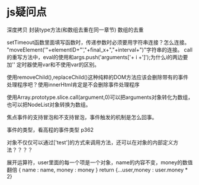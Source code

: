 # js疑问点

深度拷贝 封装type方法(和数组去重在同一章节) 数组的去重

setTimeout函数里面填写函数时，传递参数时必须要用字符串连接？怎么连接。
"moveElement('"+elementID+"',"+final_x+","+interval+")"字符串的连接。
call的重写方法中，eval的使用和args.push('arguments['+ i +']');为什么i的两边要加''
定时器使用var和不使用var的区别。

使用removeChild(),replaceChild()这种纯粹的DOM方法应该会删除带有的事件处理程序吧？使用innerHtml肯定是不会删除事件处理程序

使用Array.prototype.slice.call(argument,0)可以把arguments对象转化为数组，也可以把NodeList对象转换为数组。

焦点事件的支持冒泡和不支持冒泡，事件触发的机制是怎么回事。

事件的类型，看高程的事件类型  p362

对象不仅仅可以通过['test']的方式来调用方法，还可以在对象的内部定义方法？？？？

展开运算符，user里面的每一个项是一个对象，name的内容不变，money的数值翻倍
{
    name : name,
    money : money
}
return {...user,money : user.money * 2}
